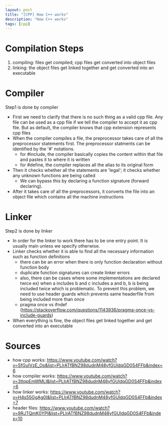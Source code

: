 ```yaml
---
layout: post
title: "[CPP] How C++ works"
description: "How C++ works"
tags: [cpp]
---
```

# Compilation Steps 
1. compiling: files get compiled; cpp files get converted into object files 
2. linking: the object files get linked together and get converted into an executable 

# Compiler
Step1 is done by compiler 
- First we need to clarify that there is no such thing as a valid cpp file. Any file can be used as a cpp file if we tell the compiler to accept it as cpp file. But as default, the compiler knows that cpp extension represents cpp files
- When the compiler compiles a file, the preprocessor takes care of all the preprocessor statements first. The preprocessor statments can be identified by the '#' notations. 
    - for #include, the compiler basically copies the content within that file and pastes it to where it is written 
    - for #define, the compiler replaces all the alias to its original form 
- Then it checks whether all the statements are 'legal'; it checks whether any unknown functions are being called 
    - We can bypass this by declaring a function signature (forward declaring). 
- After it takes care of all the preprocessors, it converts the file into an object file which contains all the machine instructions 


# Linker
Step2 is done by linker 
- In order for the linker to work there has to be one entry point. It is usually main unless we specify otherwise. 
- Linker checks whether it is able to find all the necessary information such as function definitions
    - there can be an error when there is only function declaration without function body
    - duplicate function signatures can create linker errors 
    - also, there can be cases where some implementations are declared twice ex) when a includes b and c includes a and b, b is being included twice which is problematic. To prevent this problem, we need to use header guards which prevents same headerfile from being included more than once 
    - pragma once vs ifndef (https://stackoverflow.com/questions/1143936/pragma-once-vs-include-guards)
- When everything is fine, the object files get linked together and get converted into an executable

# Sources
- how cpp works: https://www.youtube.com/watch?v=SfGuIVzE_Os&list=PLlrATfBNZ98dudnM48yfGUldqGD0S4FFb&index=6
- how compiler works: https://www.youtube.com/watch?v=3tIqpEmWMLI&list=PLlrATfBNZ98dudnM48yfGUldqGD0S4FFb&index=6
- how linker works: https://www.youtube.com/watch?v=H4s55GgAg0I&list=PLlrATfBNZ98dudnM48yfGUldqGD0S4FFb&index=7
- header files: https://www.youtube.com/watch?v=9RJTQmK0YPI&list=PLlrATfBNZ98dudnM48yfGUldqGD0S4FFb&index=10
